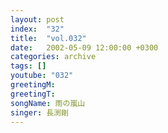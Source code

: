 ```yaml
---
layout: post
index:  "32"
title:  "vol.032"
date:   2002-05-09 12:00:00 +0300
categories: archive
tags: []
youtube: "032"
greetingM: 
greetingT: 
songName: 雨の嵐山
singer: 長渕剛
---
```

